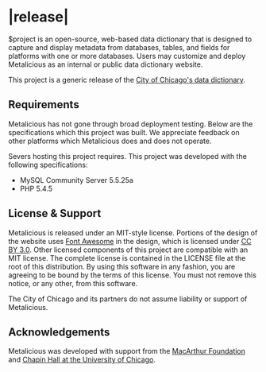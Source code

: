 # <metalicious /> |release|

$project is an open-source, web-based data dictionary that is designed to capture and display metadata from databases, tables, and fields for platforms with one or more databases. Users may customize and deploy Metalicious as an internal or public data dictionary website.

This project is a generic release of the [City of Chicago's data dictionary](http://datadictionary.cityofchicago.org).

## Requirements

Metalicious has not gone through broad deployment testing. Below are the specifications which this project was built. We appreciate feedback on other platforms which Metalicious does and does not operate.

Severs hosting this project requires. This project was developed with the following specifications:
- MySQL Community Server 5.5.25a
- PHP 5.4.5

## License & Support

Metalicious is released under an MIT-style license. Portions of the design of the website uses [Font Awesome](http://fortawesome.github.com/Font-Awesome/) in the design, which is licensed under [CC BY 3.0](http://creativecommons.org/licenses/by/3.0/). Other licensed components of this project are compatible with an MIT license. The complete license is contained in the LICENSE file at the root of this distribution. By using this software in any fashion, you are agreeing to be bound by the terms of this license. You must not remove this notice, or any other, from this software.

The City of Chicago and its partners do not assume liability or support of Metalicious.

## Acknowledgements

Metalicious was developed with support from the [MacArthur Foundation](http://www.macfound.org/) and [Chapin Hall at the University of Chicago](http://www.chapinhall.org/).
